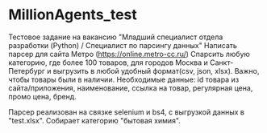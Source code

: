 # MillionAgents_test
Тестовое задание на вакансию "Младший специалист отдела разработки (Python) / Специалист по парсингу данных"
Написать парсер для сайта Метро (https://online.metro-cc.ru/)
Спарсить любую категорию, где более 100 товаров, для городов Москва и Санкт-Петербург и выгрузить в любой удобный формат(csv, json, xlsx). Важно, чтобы товары были в наличии.
Необходимые данные: 
  id товара из сайта/приложения, 
  наименование, 
  ссылка на товар, 
  регулярная цена, 
  промо цена, 
  бренд.

Парсер реализован на связке selenium и bs4, с выгрузкой данных в "test.xlsx". Собирает категорию "бытовая химия".
